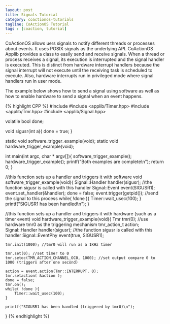 ```yaml
---
layout: post
title: Signals Tutorial
category: coactionos-tutorials
tagline: CoActionOS Tutorial
tags : [coaction, tutorial]
---
```


CoActionOS allows uers signals to notify different threads or processes 
about events.  It uses POSIX signals as the underlying API.  CoActionOS 
Applib provides a class to easily send and receive signals.  When a thread 
or process receives a signal, its execution is interrupted and the signal 
handler is executed.  This is distinct from hardware interrupt handlers 
because the signal interrupt will not execute until the receiving task 
is scheduled to execute.  Also, hardware interrupts run in privileged 
mode where signal handlers run in user mode.

The example below shows how to send a signal using software as well 
as how to enable hardware to send a signal when an event happens.

{% highlight CPP %}
#include <cstdio>
#include <applib/Timer.hpp>
#include <applib/Tmr.hpp>
#include <applib/Signal.hpp>

volatile bool done;

void sigusr(int a){
	done = true;
}

static void software_trigger_example(void);
static void hardware_trigger_example(void);

int main(int argc, char * argv[]){
	software_trigger_example();
	hardware_trigger_example();
	printf("Both examples are complete\n");
	return 0;
}


//this function sets up a handler and triggers it with software
void software_trigger_example(void){
	Signal::Handler handler(sigusr); //the function sigusr is called with this handler
	Signal::Event event(SIGUSR1);
	event.set_handler(&handler);
	done = false;
	event.trigger(getpid()); //send the signal to this process
	while( !done ){
		Timer::wait_usec(100);
	}
	printf("SIGUSR1 has been handled\n");
}

//this function sets up a handler and triggers it with hardware (such as a timer event)
void hardware_trigger_example(void){
	Tmr tmr(0); //use hardware tmr0 as the triggering mechanism
	tmr_action_t action;
	Signal::Handler handler(sigusr); //the function sigusr is called with this handler
	Signal::EventPhy event(true, SIGUSR1);

	tmr.init(1000); //tmr0 will run as a 1KHz timer

	tmr.set(0); //set timer to 0
	tmr.setoc(TMR_ACTION_CHANNEL_OC0, 1000); //set output compare 0 to 1000 (triggers after one second)

	action = event.action(Tmr::INTERRUPT, 0);
	tmr.setaction( &action );
	done = false;
	tmr.on();
	while( !done ){
		Timer::wait_usec(100);
	}

	printf("SIGUSR1 has been handled (triggered by tmr0)\n");
}
{% endhighlight %}